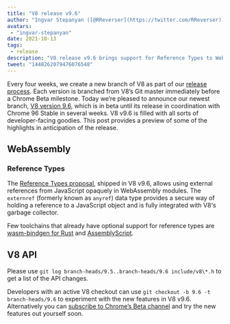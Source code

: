```yaml
---
title: "V8 release v9.6"
author: "Ingvar Stepanyan ([@RReverser](https://twitter.com/RReverser))"
avatars:
 - "ingvar-stepanyan"
date: 2021-10-13
tags:
 - release
description: "V8 release v9.6 brings support for Reference Types to WebAssembly."
tweet: "1448262079476076548"
---
```

Every four weeks, we create a new branch of V8 as part of our [release process](https://v8.dev/docs/release-process). Each version is branched from V8’s Git master immediately before a Chrome Beta milestone. Today we’re pleased to announce our newest branch, [V8 version 9.6](https://chromium.googlesource.com/v8/v8.git/+log/branch-heads/9.6), which is in beta until its release in coordination with Chrome 96 Stable in several weeks. V8 v9.6 is filled with all sorts of developer-facing goodies. This post provides a preview of some of the highlights in anticipation of the release.

<!--truncate-->
## WebAssembly

### Reference Types

The [Reference Types proposal](https://github.com/WebAssembly/reference-types/blob/master/proposals/reference-types/Overview.md), shipped in V8 v9.6, allows using external references from JavaScript opaquely in WebAssembly modules. The `externref` (formerly known as `anyref`) data type provides a secure way of holding a reference to a JavaScript object and is fully integrated with V8's garbage collector.

Few toolchains that already have optional support for reference types are [wasm-bindgen for Rust](https://rustwasm.github.io/wasm-bindgen/reference/reference-types.html) and [AssemblyScript](https://www.assemblyscript.org/compiler.html#command-line-options).

## V8 API

Please use `git log branch-heads/9.5..branch-heads/9.6 include/v8\*.h` to get a list of the API changes.

Developers with an active V8 checkout can use `git checkout -b 9.6 -t branch-heads/9.6` to experiment with the new features in V8 v9.6. Alternatively you can [subscribe to Chrome’s Beta channel](https://www.google.com/chrome/browser/beta.html) and try the new features out yourself soon.
